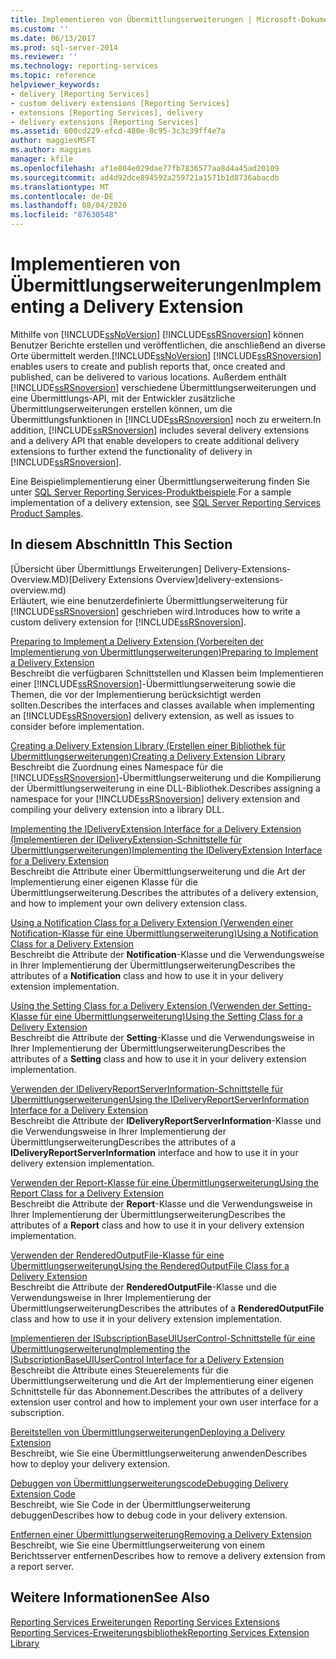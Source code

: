 ```yaml
---
title: Implementieren von Übermittlungserweiterungen | Microsoft-Dokumentation
ms.custom: ''
ms.date: 06/13/2017
ms.prod: sql-server-2014
ms.reviewer: ''
ms.technology: reporting-services
ms.topic: reference
helpviewer_keywords:
- delivery [Reporting Services]
- custom delivery extensions [Reporting Services]
- extensions [Reporting Services], delivery
- delivery extensions [Reporting Services]
ms.assetid: 600cd229-efcd-480e-8c95-3c3c39ff4e7a
author: maggiesMSFT
ms.author: maggies
manager: kfile
ms.openlocfilehash: af1e804e029dae77fb7836577aa8d4a45ad20109
ms.sourcegitcommit: ad4d92dce894592a259721a1571b1d8736abacdb
ms.translationtype: MT
ms.contentlocale: de-DE
ms.lasthandoff: 08/04/2020
ms.locfileid: "87630548"
---
```

# <a name="implementing-a-delivery-extension"></a><span data-ttu-id="cb36e-102">Implementieren von Übermittlungserweiterungen</span><span class="sxs-lookup"><span data-stu-id="cb36e-102">Implementing a Delivery Extension</span></span>
  <span data-ttu-id="cb36e-103">Mithilfe von [!INCLUDE[ssNoVersion](../../../includes/ssnoversion-md.md)] [!INCLUDE[ssRSnoversion](../../../includes/ssrsnoversion-md.md)] können Benutzer Berichte erstellen und veröffentlichen, die anschließend an diverse Orte übermittelt werden.</span><span class="sxs-lookup"><span data-stu-id="cb36e-103">[!INCLUDE[ssNoVersion](../../../includes/ssnoversion-md.md)] [!INCLUDE[ssRSnoversion](../../../includes/ssrsnoversion-md.md)] enables users to create and publish reports that, once created and published, can be delivered to various locations.</span></span> <span data-ttu-id="cb36e-104">Außerdem enthält [!INCLUDE[ssRSnoversion](../../../includes/ssrsnoversion-md.md)] verschiedene Übermittlungserweiterungen und eine Übermittlungs-API, mit der Entwickler zusätzliche Übermittlungserweiterungen erstellen können, um die Übermittlungsfunktionen in [!INCLUDE[ssRSnoversion](../../../includes/ssrsnoversion-md.md)] noch zu erweitern.</span><span class="sxs-lookup"><span data-stu-id="cb36e-104">In addition, [!INCLUDE[ssRSnoversion](../../../includes/ssrsnoversion-md.md)] includes several delivery extensions and a delivery API that enable developers to create additional delivery extensions to further extend the functionality of delivery in [!INCLUDE[ssRSnoversion](../../../includes/ssrsnoversion-md.md)].</span></span>  
  
 <span data-ttu-id="cb36e-105">Eine Beispielimplementierung einer Übermittlungserweiterung finden Sie unter [SQL Server Reporting Services-Produktbeispiele](https://go.microsoft.com/fwlink/?LinkId=177889).</span><span class="sxs-lookup"><span data-stu-id="cb36e-105">For a sample implementation of a delivery extension, see [SQL Server Reporting Services Product Samples](https://go.microsoft.com/fwlink/?LinkId=177889).</span></span>  
  
## <a name="in-this-section"></a><span data-ttu-id="cb36e-106">In diesem Abschnitt</span><span class="sxs-lookup"><span data-stu-id="cb36e-106">In This Section</span></span>  
 <span data-ttu-id="cb36e-107">[Übersicht über Übermittlungs Erweiterungen] Delivery-Extensions-Overview.MD)</span><span class="sxs-lookup"><span data-stu-id="cb36e-107">[Delivery Extensions Overview]delivery-extensions-overview.md)</span></span>  
 <span data-ttu-id="cb36e-108">Erläutert, wie eine benutzerdefinierte Übermittlungserweiterung für [!INCLUDE[ssRSnoversion](../../../includes/ssrsnoversion-md.md)] geschrieben wird.</span><span class="sxs-lookup"><span data-stu-id="cb36e-108">Introduces how to write a custom delivery extension for [!INCLUDE[ssRSnoversion](../../../includes/ssrsnoversion-md.md)].</span></span>  
  
 [<span data-ttu-id="cb36e-109">Preparing to Implement a Delivery Extension (Vorbereiten der Implementierung von Übermittlungserweiterungen)</span><span class="sxs-lookup"><span data-stu-id="cb36e-109">Preparing to Implement a Delivery Extension</span></span>](preparing-to-implement-a-delivery-extension.md)  
 <span data-ttu-id="cb36e-110">Beschreibt die verfügbaren Schnittstellen und Klassen beim Implementieren einer [!INCLUDE[ssRSnoversion](../../../includes/ssrsnoversion-md.md)]-Übermittlungserweiterung sowie die Themen, die vor der Implementierung berücksichtigt werden sollten.</span><span class="sxs-lookup"><span data-stu-id="cb36e-110">Describes the interfaces and classes available when implementing an [!INCLUDE[ssRSnoversion](../../../includes/ssrsnoversion-md.md)] delivery extension, as well as issues to consider before implementation.</span></span>  
  
 [<span data-ttu-id="cb36e-111">Creating a Delivery Extension Library (Erstellen einer Bibliothek für Übermittlungserweiterungen)</span><span class="sxs-lookup"><span data-stu-id="cb36e-111">Creating a Delivery Extension Library</span></span>](creating-a-delivery-extension-library.md)  
 <span data-ttu-id="cb36e-112">Beschreibt die Zuordnung eines Namespace für die [!INCLUDE[ssRSnoversion](../../../includes/ssrsnoversion-md.md)]-Übermittlungserweiterung und die Kompilierung der Übermittlungserweiterung in eine DLL-Bibliothek.</span><span class="sxs-lookup"><span data-stu-id="cb36e-112">Describes assigning a namespace for your [!INCLUDE[ssRSnoversion](../../../includes/ssrsnoversion-md.md)] delivery extension and compiling your delivery extension into a library DLL.</span></span>  
  
 [<span data-ttu-id="cb36e-113">Implementing the IDeliveryExtension Interface for a Delivery Extension (Implementieren der IDeliveryExtension-Schnittstelle für Übermittlungserweiterungen)</span><span class="sxs-lookup"><span data-stu-id="cb36e-113">Implementing the IDeliveryExtension Interface for a Delivery Extension</span></span>](implementing-the-ideliveryextension-interface-for-a-delivery-extension.md)  
 <span data-ttu-id="cb36e-114">Beschreibt die Attribute einer Übermittlungserweiterung und die Art der Implementierung einer eigenen Klasse für die Übermittlungserweiterung.</span><span class="sxs-lookup"><span data-stu-id="cb36e-114">Describes the attributes of a delivery extension, and how to implement your own delivery extension class.</span></span>  
  
 [<span data-ttu-id="cb36e-115">Using a Notification Class for a Delivery Extension (Verwenden einer Notification-Klasse für eine Übermittlungserweiterung)</span><span class="sxs-lookup"><span data-stu-id="cb36e-115">Using a Notification Class for a Delivery Extension</span></span>](using-a-notification-class-for-a-delivery-extension.md)  
 <span data-ttu-id="cb36e-116">Beschreibt die Attribute der **Notification**-Klasse und die Verwendungsweise in Ihrer Implementierung der Übermittlungserweiterung</span><span class="sxs-lookup"><span data-stu-id="cb36e-116">Describes the attributes of a **Notification** class and how to use it in your delivery extension implementation.</span></span>  
  
 [<span data-ttu-id="cb36e-117">Using the Setting Class for a Delivery Extension (Verwenden der Setting-Klasse für eine Übermittlungserweiterung)</span><span class="sxs-lookup"><span data-stu-id="cb36e-117">Using the Setting Class for a Delivery Extension</span></span>](using-the-setting-class-for-a-delivery-extension.md)  
 <span data-ttu-id="cb36e-118">Beschreibt die Attribute der **Setting**-Klasse und die Verwendungsweise in Ihrer Implementierung der Übermittlungserweiterung</span><span class="sxs-lookup"><span data-stu-id="cb36e-118">Describes the attributes of a **Setting** class and how to use it in your delivery extension implementation.</span></span>  
  
 [<span data-ttu-id="cb36e-119">Verwenden der IDeliveryReportServerInformation-Schnittstelle für Übermittlungserweiterungen</span><span class="sxs-lookup"><span data-stu-id="cb36e-119">Using the IDeliveryReportServerInformation Interface for a Delivery Extension</span></span>](using-the-ideliveryreportserverinformation-interface-for-a-delivery-extension.md)  
 <span data-ttu-id="cb36e-120">Beschreibt die Attribute der **IDeliveryReportServerInformation**-Klasse und die Verwendungsweise in Ihrer Implementierung der Übermittlungserweiterung</span><span class="sxs-lookup"><span data-stu-id="cb36e-120">Describes the attributes of a **IDeliveryReportServerInformation** interface and how to use it in your delivery extension implementation.</span></span>  
  
 [<span data-ttu-id="cb36e-121">Verwenden der Report-Klasse für eine Übermittlungserweiterung</span><span class="sxs-lookup"><span data-stu-id="cb36e-121">Using the Report Class for a Delivery Extension</span></span>](using-the-report-class-for-a-delivery-extension.md)  
 <span data-ttu-id="cb36e-122">Beschreibt die Attribute der **Report**-Klasse und die Verwendungsweise in Ihrer Implementierung der Übermittlungserweiterung</span><span class="sxs-lookup"><span data-stu-id="cb36e-122">Describes the attributes of a **Report** class and how to use it in your delivery extension implementation.</span></span>  
  
 [<span data-ttu-id="cb36e-123">Verwenden der RenderedOutputFile-Klasse für eine Übermittlungserweiterung</span><span class="sxs-lookup"><span data-stu-id="cb36e-123">Using the RenderedOutputFile Class for a Delivery Extension</span></span>](using-the-renderedoutputfile-class-for-a-delivery-extension.md)  
 <span data-ttu-id="cb36e-124">Beschreibt die Attribute der **RenderedOutputFile**-Klasse und die Verwendungsweise in Ihrer Implementierung der Übermittlungserweiterung</span><span class="sxs-lookup"><span data-stu-id="cb36e-124">Describes the attributes of a **RenderedOutputFile** class and how to use it in your delivery extension implementation.</span></span>  
  
 [<span data-ttu-id="cb36e-125">Implementieren der ISubscriptionBaseUIUserControl-Schnittstelle für eine Übermittlungserweiterung</span><span class="sxs-lookup"><span data-stu-id="cb36e-125">Implementing the ISubscriptionBaseUIUserControl Interface for a Delivery Extension</span></span>](implementing-the-isubscriptionbaseuiusercontrol-interface.md)  
 <span data-ttu-id="cb36e-126">Beschreibt die Attribute eines Steuerelements für die Übermittlungserweiterung und die Art der Implementierung einer eigenen Schnittstelle für das Abonnement.</span><span class="sxs-lookup"><span data-stu-id="cb36e-126">Describes the attributes of a delivery extension user control and how to implement your own user interface for a subscription.</span></span>  
  
 [<span data-ttu-id="cb36e-127">Bereitstellen von Übermittlungserweiterungen</span><span class="sxs-lookup"><span data-stu-id="cb36e-127">Deploying a Delivery Extension</span></span>](deploying-a-delivery-extension.md)  
 <span data-ttu-id="cb36e-128">Beschreibt, wie Sie eine Übermittlungserweiterung anwenden</span><span class="sxs-lookup"><span data-stu-id="cb36e-128">Describes how to deploy your delivery extension.</span></span>  
  
 [<span data-ttu-id="cb36e-129">Debuggen von Übermittlungserweiterungscode</span><span class="sxs-lookup"><span data-stu-id="cb36e-129">Debugging Delivery Extension Code</span></span>](debugging-delivery-extension-code.md)  
 <span data-ttu-id="cb36e-130">Beschreibt, wie Sie Code in der Übermittlungserweiterung debuggen</span><span class="sxs-lookup"><span data-stu-id="cb36e-130">Describes how to debug code in your delivery extension.</span></span>  
  
 [<span data-ttu-id="cb36e-131">Entfernen einer Übermittlungserweiterung</span><span class="sxs-lookup"><span data-stu-id="cb36e-131">Removing a Delivery Extension</span></span>](removing-a-delivery-extension.md)  
 <span data-ttu-id="cb36e-132">Beschreibt, wie Sie eine Übermittlungserweiterung von einem Berichtsserver entfernen</span><span class="sxs-lookup"><span data-stu-id="cb36e-132">Describes how to remove a delivery extension from a report server.</span></span>  
  
## <a name="see-also"></a><span data-ttu-id="cb36e-133">Weitere Informationen</span><span class="sxs-lookup"><span data-stu-id="cb36e-133">See Also</span></span>  
 <span data-ttu-id="cb36e-134">[Reporting Services Erweiterungen](../reporting-services-extensions.md) </span><span class="sxs-lookup"><span data-stu-id="cb36e-134">[Reporting Services Extensions](../reporting-services-extensions.md) </span></span>  
 [<span data-ttu-id="cb36e-135">Reporting Services-Erweiterungsbibliothek</span><span class="sxs-lookup"><span data-stu-id="cb36e-135">Reporting Services Extension Library</span></span>](../reporting-services-extension-library.md)  
  
  
